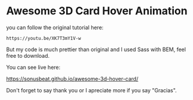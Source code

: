 # Awesome 3D Card Hover Animation

you can follow the original tutorial here:

```
https://youtu.be/XK7T3mY1V-w
```

But my code is much prettier than original and I used Sass with BEM, feel free to download.

You can see live here:

https://sonusbeat.github.io/awesome-3d-hover-card/


Don't forget to say thank you or I apreciate more if you say "Gracias".

